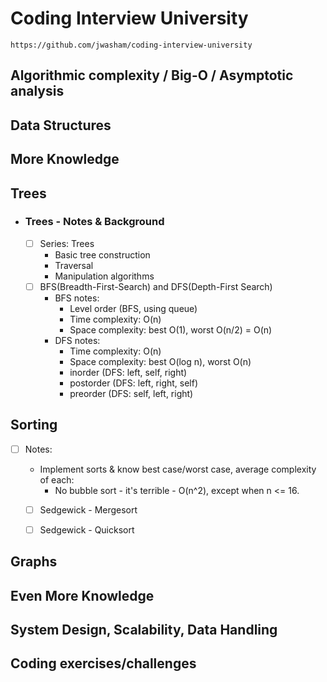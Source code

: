 # Coding Interview University

```
https://github.com/jwasham/coding-interview-university
```

## Algorithmic complexity / Big-O / Asymptotic analysis

## Data Structures

## More Knowledge

## Trees

- ### Trees - Notes & Background
    - [ ] Series: Trees
        - Basic tree construction
        - Traversal
        - Manipulation algorithms
    - [ ] BFS(Breadth-First-Search) and DFS(Depth-First Search)
        - BFS notes:
            - Level order (BFS, using queue)
            - Time complexity: O(n)
            - Space complexity: best O(1), worst O(n/2) = O(n)
        - DFS notes:
            - Time complexity: O(n)
            - Space complexity: best O(log n), worst O(n)
            - inorder (DFS: left, self, right)
            - postorder (DFS: left, right, self)
            - preorder (DFS: self, left, right)
  
## Sorting

- [ ] Notes:
    - Implement sorts & know best case/worst case, average complexity of each:
        - No bubble sort - it's terrible - O(n^2), except when n <= 16.
        
    - [ ] Sedgewick - Mergesort
    
    - [ ] Sedgewick - Quicksort    

## Graphs

## Even More Knowledge

## System Design, Scalability, Data Handling

## Coding exercises/challenges